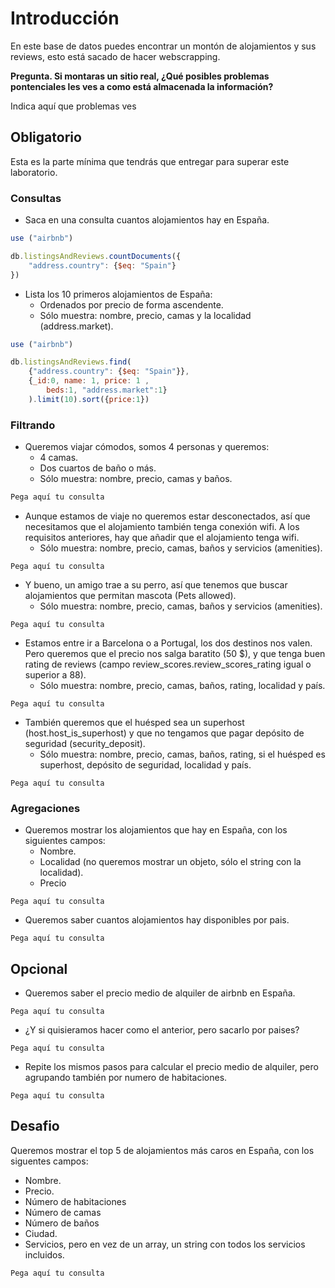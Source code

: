 # Introducción
En este base de datos puedes encontrar un montón de alojamientos y sus reviews, esto está sacado de hacer webscrapping.

**Pregunta. Si montaras un sitio real, ¿Qué posibles problemas pontenciales les ves a como está almacenada la información?** 

Indica aquí que problemas ves

 ## Obligatorio
Esta es la parte mínima que tendrás que entregar para superar este laboratorio.

### Consultas
- Saca en una consulta cuantos alojamientos hay en España.

```javascript
use ("airbnb")

db.listingsAndReviews.countDocuments({ 
    "address.country": {$eq: "Spain"}
})
```

- Lista los 10 primeros alojamientos de España:
  - Ordenados por precio de forma ascendente.
  - Sólo muestra: nombre, precio, camas y la localidad (address.market).

```javascript
use ("airbnb")

db.listingsAndReviews.find( 
    {"address.country": {$eq: "Spain"}},
    {_id:0, name: 1, price: 1 ,
        beds:1, "address.market":1}
    ).limit(10).sort({price:1})
```

### Filtrando
- Queremos viajar cómodos, somos 4 personas y queremos:
  - 4 camas.
  - Dos cuartos de baño o más.
  - Sólo muestra: nombre, precio, camas y baños.
```javascript
Pega aquí tu consulta
```

- Aunque estamos de viaje no queremos estar desconectados, así que necesitamos que el alojamiento también tenga conexión wifi. A los requisitos anteriores, hay que añadir que el alojamiento tenga wifi.
  - Sólo muestra: nombre, precio, camas, baños y servicios (amenities).

`Pega aquí tu consulta`

- Y bueno, un amigo trae a su perro, así que tenemos que buscar alojamientos que permitan mascota (Pets allowed).
  - Sólo muestra: nombre, precio, camas, baños y servicios (amenities).

`Pega aquí tu consulta`

- Estamos entre ir a Barcelona o a Portugal, los dos destinos nos valen. Pero queremos que el precio nos salga baratito (50 $), y que tenga buen rating de reviews (campo review_scores.review_scores_rating igual o superior a 88).
  - Sólo muestra: nombre, precio, camas, baños, rating, localidad y país.

`Pega aquí tu consulta`

- También queremos que el huésped sea un superhost (host.host_is_superhost) y que no tengamos que pagar depósito de seguridad (security_deposit).
  - Sólo muestra: nombre, precio, camas, baños, rating, si el huésped es superhost, depósito de seguridad, localidad y país.

`Pega aquí tu consulta`

### Agregaciones
- Queremos mostrar los alojamientos que hay en España, con los siguientes campos:
  - Nombre.
  - Localidad (no queremos mostrar un objeto, sólo el string con la localidad).
  - Precio

`Pega aquí tu consulta`

- Queremos saber cuantos alojamientos hay disponibles por pais.

`Pega aquí tu consulta`

## Opcional
- Queremos saber el precio medio de alquiler de airbnb en España.

`Pega aquí tu consulta`

- ¿Y si quisieramos hacer como el anterior, pero sacarlo por paises?

`Pega aquí tu consulta`

- Repite los mismos pasos para calcular el precio medio de alquiler, pero agrupando también por numero de habitaciones.

`Pega aquí tu consulta`

## Desafio
Queremos mostrar el top 5 de alojamientos más caros en España, con los siguentes campos:

- Nombre.
- Precio.
- Número de habitaciones
- Número de camas
- Número de baños
- Ciudad.
- Servicios, pero en vez de un array, un string con todos los servicios incluidos.

`Pega aquí tu consulta`